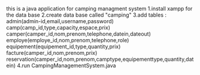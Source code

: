 this is a java application for camping managment system 
1.install xampp for the data base 
2.create data base called "camping"
3.add tables : 
  admin(admin-id,email,username,password)
  camp(camp_id,type,capacity,espace,prix)
  camper(camper_id,nom,prenom,telephone,datein,dateout)
  employe(employe_id,nom,prenom,telephone,role)
  equipement(equipement_id,type,quantity,prix)
  facture(camper_id,nom,prenom,prix)
  reservation(camper_id,nom,prenom,camptype,equipementtype,quantity,datein)
4.run CampingManagementSystem.java
